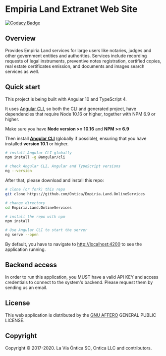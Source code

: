 # Empiria Land Extranet Web Site

[![Codacy Badge](https://api.codacy.com/project/badge/Grade/5d4a7bd36f5b4001bd0d1af439c08cb0)](https://app.codacy.com/app/Ontica/Empiria.Land.Extranet?utm_source=github.com&utm_medium=referral&utm_content=Ontica/Empiria.Land.Extranet&utm_campaign=Badge_Grade_Dashboard)

## Overview

Provides Empiria Land services for large users like notaries, judges and other government entities and authorities. Services include recording requests of legal instruments, preventive notes registration, certified copies, real estate certificates emission, and documents and images search services as well.

## Quick start

This project is being built with Angular 10 and TypeScript 4.

It uses [Angular CLI](https://github.com/angular/angular-cli), so both the CLI and generated project, have dependencies that require Node 10.16 or higher, together with NPM 6.9 or higher.

Make sure you have **Node version >= 10.16** and **NPM >= 6.9**

Then install **[Angular CLI](https://github.com/angular/angular-cli)** (globally if possible), ensuring that you have installed **version 10.1** or higher.

```bash
# install Angular CLI globally
npm install -g @angular/cli

# check Angular CLI, Angular and TypeScript versions
ng --version
```

After that, please download and install this repo:

```bash
# clone (or fork) this repo
git clone https://github.com/Ontica/Empiria.Land.OnlineServices

# change directory
cd Empiria.Land.OnlineServices

# install the repo with npm
npm install

# Use Angular CLI to start the server
ng serve --open

```

By default, you have to navigate to [http://localhost:4200](http://localhost:4200) to see the application running.

## Backend access

In order to run this application, you MUST have a valid API KEY and access credentials to connect to the system's backend. Please request them by sending us an email.

## License

This web application is distributed by the [GNU AFFERO](https://github.com/Ontica/Empiria.Land.Extanet/blob/master/LICENSE.txt) GENERAL PUBLIC LICENSE.

## Copyright

Copyright © 2017-2020. La Vía Óntica SC, Ontica LLC and contributors.
